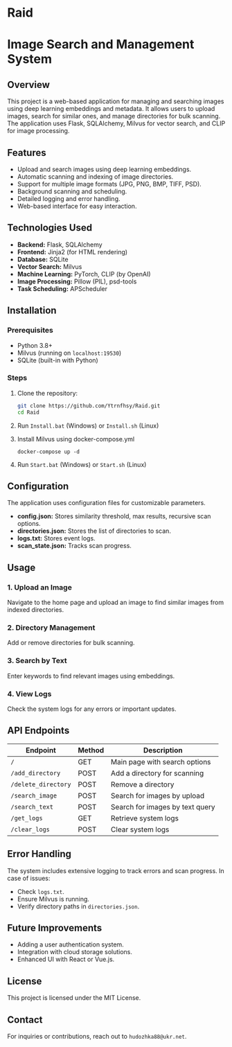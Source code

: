 # Raid
# Image Search and Management System

## Overview
This project is a web-based application for managing and searching images using deep learning embeddings and metadata. It allows users to upload images, search for similar ones, and manage directories for bulk scanning. The application uses Flask, SQLAlchemy, Milvus for vector search, and CLIP for image processing.

## Features
- Upload and search images using deep learning embeddings.
- Automatic scanning and indexing of image directories.
- Support for multiple image formats (JPG, PNG, BMP, TIFF, PSD).
- Background scanning and scheduling.
- Detailed logging and error handling.
- Web-based interface for easy interaction.

## Technologies Used
- **Backend:** Flask, SQLAlchemy
- **Frontend:** Jinja2 (for HTML rendering)
- **Database:** SQLite
- **Vector Search:** Milvus
- **Machine Learning:** PyTorch, CLIP (by OpenAI)
- **Image Processing:** Pillow (PIL), psd-tools
- **Task Scheduling:** APScheduler

## Installation

### Prerequisites
- Python 3.8+
- Milvus (running on `localhost:19530`)
- SQLite (built-in with Python)

### Steps
1. Clone the repository:
   ```bash
   git clone https://github.com/Ytrnfhsy/Raid.git
   cd Raid
   ```

2. Run `Install.bat` (Windows) or `Install.sh` (Linux)

3. Install Milvus using docker-compose.yml
    ```
    docker-compose up -d 
    
    ```

4. Run `Start.bat` (Windows) or `Start.sh` (Linux)

## Configuration
The application uses configuration files for customizable parameters.

- **config.json:** Stores similarity threshold, max results, recursive scan options.
- **directories.json:** Stores the list of directories to scan.
- **logs.txt:** Stores event logs.
- **scan_state.json:** Tracks scan progress.

## Usage

### 1. Upload an Image
Navigate to the home page and upload an image to find similar images from indexed directories.

### 2. Directory Management
Add or remove directories for bulk scanning.

### 3. Search by Text
Enter keywords to find relevant images using embeddings.

### 4. View Logs
Check the system logs for any errors or important updates.

## API Endpoints

| Endpoint              | Method | Description                        |
|----------------------|--------|------------------------------------|
| `/`                   | GET    | Main page with search options     |
| `/add_directory`      | POST   | Add a directory for scanning      |
| `/delete_directory`   | POST   | Remove a directory                |
| `/search_image`       | POST   | Search for images by upload       |
| `/search_text`        | POST   | Search for images by text query   |
| `/get_logs`           | GET    | Retrieve system logs              |
| `/clear_logs`         | POST   | Clear system logs                 |

## Error Handling
The system includes extensive logging to track errors and scan progress. In case of issues:
- Check `logs.txt`.
- Ensure Milvus is running.
- Verify directory paths in `directories.json`.

## Future Improvements
- Adding a user authentication system.
- Integration with cloud storage solutions.
- Enhanced UI with React or Vue.js.

## License
This project is licensed under the MIT License.

## Contact
For inquiries or contributions, reach out to `hudozhka88@ukr.net`.

